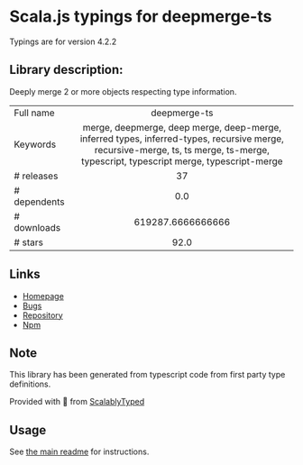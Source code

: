 
# Scala.js typings for deepmerge-ts

Typings are for version 4.2.2

## Library description:
Deeply merge 2 or more objects respecting type information.

|                    |                 |
| ------------------ | :-------------: |
| Full name          | deepmerge-ts |
| Keywords           | merge, deepmerge, deep merge, deep-merge, inferred types, inferred-types, recursive merge, recursive-merge, ts, ts merge, ts-merge, typescript, typescript merge, typescript-merge |
| # releases         | 37 |
| # dependents       | 0.0 |
| # downloads        | 619287.6666666666 |
| # stars            | 92.0 |

## Links
- [Homepage](https://github.com/RebeccaStevens/deepmerge-ts#readme)
- [Bugs](https://github.com/RebeccaStevens/deepmerge-ts/issues)
- [Repository](https://github.com/RebeccaStevens/deepmerge-ts)
- [Npm](https://www.npmjs.com/package/deepmerge-ts)
    


## Note
This library has been generated from typescript code from first party type definitions.

Provided with :purple_heart: from [ScalablyTyped](https://github.com/oyvindberg/ScalablyTyped)

## Usage
See [the main readme](../../readme.md) for instructions.


